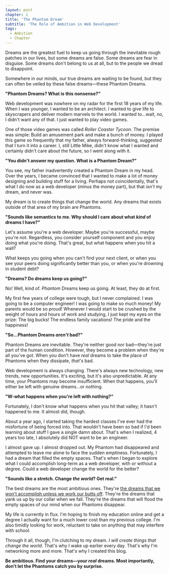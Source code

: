 ```yaml
---
layout: post
chapter: 1
title: 'The Phantom Dream'
subtitle: 'The Role of Ambition in Web Development'
tags:
  - Ambition
  - Chapter
---
```

Dreams are the greatest fuel to keep us going through the inevitable rough patches in our lives, but some dreams are false. Some dreams are fear in disguise. Some dreams don't belong to us at all, but to the people we dread to disappoint.

Somewhere in our minds, our true dreams are waiting to be found, but they can often be veiled by these false dreams—these Phantom Dreams.

**"Phantom Dreams? What is this nonsense?"**

Web development was nowhere on my radar for the first 18 years of my life. When I was younger, I wanted to be an architect. I wanted to give life to skyscrapers and deliver modern marvels to the world. I wanted to...wait, no, I didn't want any of that. I just wanted to play video games.

One of those video games was called *Roller Coaster Tycoon*. The premise was simple: Build an amusement park and make a bunch of money. I played this game so frequently that my father, always forward-thinking, suggested that I turn it into a career. I, still Little Mike, didn't know what I wanted and certainly didn't care about the future, so I went along with it.

**"You didn't answer my question. What is a Phantom Dream?"**

You see, my father inadvertently created a Phantom Dream in my head. Over the years, I became convinced that I wanted to make a lot of money designing and building stuff for a living. Perhaps not coincidentally, that's what I do now as a web developer (minus the money part), but that *isn't* my dream, and never was.

My dream is to create things that change the world. Any dreams that exists outside of that area of my brain are Phantoms.

**"Sounds like semantics to me. Why should I care about what *kind* of dreams I have?"**

Let's assume you're a web developer. Maybe you're successful, maybe you're not. Regardless, you consider yourself component and you enjoy doing what you're doing. That's great, but what happens when you hit a wall?

What keeps you going when you can't find your next client, or when you see your peers doing significantly better than you, or when you're drowning in student debt?

**"Dreams? Do dreams keep us going?"**

No! Well, kind of. *Phantom* Dreams keep us going. At least, they do at first.

My first few years of college were tough, but I never complained. I was going to be a computer engineer! I was going to make so much money! My parents would be so proud! Whenever I would start to be crushed by the weight of hours and hours of work and studying, I just kept my eyes on the prize: The big bucks! The endless family vacations! The pride and  the happiness!

**"So...Phantom Dreams *aren't* bad?"**

Phantom Dreams are inevitable. They're neither good nor bad—they're just part of the human condition. However, they become a problem when they're all you've got. When you don't have *real* dreams to take the place of Phantoms when they dissipate, *that's* bad.

Web development is always changing. There's always new technology, new trends, new opportunities. It's exciting, but it's also unpredictable. At any time, your Phantoms may become insufficient. When that happens, you'll either be left with genuine dreams...or nothing.

**"W-what happens when you're left with nothing?"**

Fortunately, I don't know what happens when you hit that valley; it hasn't happened to me. It almost did, though.

About a year ago, I started taking the hardest classes I've ever had the misfortune of being forced into. That wouldn't have been so bad if I'd been learning about stuff I gave a single damn about. That's when I realized, 4 years too late, I absolutely did NOT want to be an engineer.

I almost gave up. I almost dropped out. My Phantom had disappeared and attempted to leave me alone to face the sudden emptiness. Fortunately, I had a dream that filled the empty spaces. That's when I began to explore what I could accomplish long-term as a web developer, with or without a degree. Could a web developer change the world for the better?

**"Sounds like a stretch. Change *the world*? Get real."**

The best dreams are the most ambitious ones. They're <a href="https://www.youtube.com/watch?v=CPQZas5WqTQ" target="_blank">the dreams that we won't accomplish unless we work our butts off</a>. They're the dreams that yank us up by our collar when we fall. They're the dreams that will flood the empty spaces of our mind when our Phantoms disappear.

My life is currently in flux. I'm hoping to finish my education online and get a degree I actually want for a much lower cost than my previous college. I'm also timidly looking for work, reluctant to take on anything that may interfere with school.

Through it all, though, I'm clutching to my dream. *I will create things that change the world*. That's why I wake up earlier every day. That's why I'm networking more and more. That's why I created this blog.

**Be ambitious. Find your dreams—your *real* dreams. Most importantly, don't let the Phantoms catch you by surprise.**
